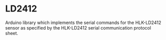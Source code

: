# LD2412
Arduino library which implements the serial commands for the HLK-LD2412 sensor as specified by the HLK-LD2412 serial communication protocol sheet.
